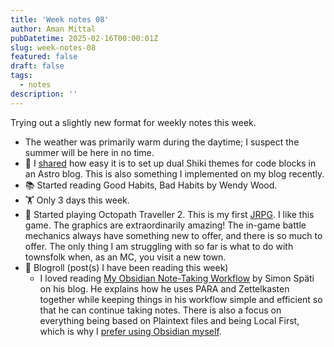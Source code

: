 ```yaml
---
title: 'Week notes 08'
author: Aman Mittal
pubDatetime: 2025-02-16T00:00:01Z
slug: week-notes-08
featured: false
draft: false
tags:
  - notes
description: ''
---
```


<!-- vale off -->

Trying out a slightly new format for weekly notes this week.

- The weather was primarily warm during the daytime; I suspect the summer will be here in no time.
- 📝 I [shared](https://amanhimself.dev/blog/dual-shiki-themes-with-astro/) how easy it is to set up dual Shiki themes for code blocks in an Astro blog. This is also something I implemented on my blog recently.
- 📚 Started reading Good Habits, Bad Habits by Wendy Wood.
- 🏋️ Only 3 days this week.
- 👾 Started playing Octopath Traveller 2. This is my first [JRPG](https://geektogeekmedia.com/geekery/video-games/what-is-a-jrpg-definition-japanese-jrpgs-game/). I like this game. The graphics are extraordinarily amazing! The in-game battle mechanics always have something new to offer, and there is so much to offer. The only thing I am struggling with so far is what to do with townsfolk when, as an MC, you visit a new town.
- 🔗 Blogroll (post(s) I have been reading this week)
  - I loved reading [My Obsidian Note-Taking Workflow](https://www.ssp.sh/blog/obsidian-note-taking-workflow/) by Simon Späti on his blog. He explains how he uses PARA and Zettelkasten together while keeping things in his workflow simple and efficient so that he can continue taking notes. There is also a focus on everything being based on Plaintext files and being Local First, which is why I [prefer using Obsidian myself](/tags/obsidian/).

<!-- vale on -->
